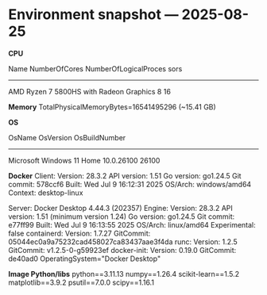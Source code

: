 # Environment snapshot — 2025-08-25

**CPU**

Name                                             NumberOfCores NumberOfLogicalProces
                                                                                sors
----                                             ------------- ---------------------
AMD Ryzen 7 5800HS with Radeon Graphics                      8                    16

**Memory**
TotalPhysicalMemoryBytes=16541495296 (~15.41 GB)

**OS**

OsName                    OsVersion  OsBuildNumber
------                    ---------  -------------
Microsoft Windows 11 Home 10.0.26100 26100

**Docker**
Client:
 Version:           28.3.2
 API version:       1.51
 Go version:        go1.24.5
 Git commit:        578ccf6
 Built:             Wed Jul  9 16:12:31 2025
 OS/Arch:           windows/amd64
 Context:           desktop-linux

Server: Docker Desktop 4.44.3 (202357)
 Engine:
  Version:          28.3.2
  API version:      1.51 (minimum version 1.24)
  Go version:       go1.24.5
  Git commit:       e77ff99
  Built:            Wed Jul  9 16:13:55 2025
  OS/Arch:          linux/amd64
  Experimental:     false
 containerd:
  Version:          1.7.27
  GitCommit:        05044ec0a9a75232cad458027ca83437aae3f4da
 runc:
  Version:          1.2.5
  GitCommit:        v1.2.5-0-g59923ef
 docker-init:
  Version:          0.19.0
  GitCommit:        de40ad0
OperatingSystem="Docker Desktop"

**Image Python/libs**
python==3.11.13
numpy==1.26.4
scikit-learn==1.5.2
matplotlib==3.9.2
psutil==7.0.0
scipy==1.16.1
